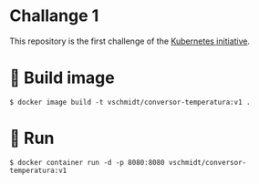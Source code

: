 # Challange 1

This repository is the first challenge of the [Kubernetes initiative](https://iniciativakubernetes.com.br/).

# :hammer: Build image

`$ docker image build -t vschmidt/conversor-temperatura:v1 .`

# :rocket: Run

`$ docker container run -d -p 8080:8080 vschmidt/conversor-temperatura:v1`